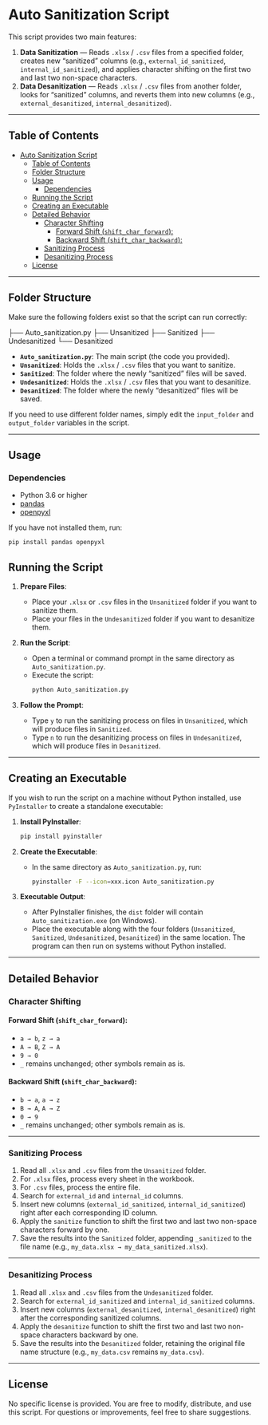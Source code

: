 # Auto Sanitization Script

This script provides two main features:
1. **Data Sanitization** — Reads `.xlsx` / `.csv` files from a specified folder, creates new “sanitized” columns (e.g., `external_id_sanitized`, `internal_id_sanitized`), and applies character shifting on the first two and last two non-space characters.
2. **Data Desanitization** — Reads `.xlsx` / `.csv` files from another folder, looks for “sanitized” columns, and reverts them into new columns (e.g., `external_desanitized`, `internal_desanitized`).

---

## Table of Contents

- [Auto Sanitization Script](#auto-sanitization-script)
  - [Table of Contents](#table-of-contents)
  - [Folder Structure](#folder-structure)
  - [Usage](#usage)
    - [Dependencies](#dependencies)
  - [Running the Script](#running-the-script)
  - [Creating an Executable](#creating-an-executable)
  - [Detailed Behavior](#detailed-behavior)
    - [Character Shifting](#character-shifting)
      - [Forward Shift (`shift_char_forward`):](#forward-shift-shift_char_forward)
      - [Backward Shift (`shift_char_backward`):](#backward-shift-shift_char_backward)
    - [Sanitizing Process](#sanitizing-process)
    - [Desanitizing Process](#desanitizing-process)
  - [License](#license)

---

## Folder Structure

Make sure the following folders exist so that the script can run correctly:

├── Auto_sanitization.py ├── Unsanitized ├── Sanitized ├── Undesanitized └── Desanitized


- **`Auto_sanitization.py`**: The main script (the code you provided).
- **`Unsanitized`**: Holds the `.xlsx` / `.csv` files that you want to sanitize.
- **`Sanitized`**: The folder where the newly “sanitized” files will be saved.
- **`Undesanitized`**: Holds the `.xlsx` / `.csv` files that you want to desanitize.
- **`Desanitized`**: The folder where the newly “desanitized” files will be saved.

If you need to use different folder names, simply edit the `input_folder` and `output_folder` variables in the script.

---

## Usage

### Dependencies

- Python 3.6 or higher  
- [pandas](https://pandas.pydata.org/)  
- [openpyxl](https://openpyxl.readthedocs.io/en/stable/)

If you have not installed them, run:

```bash
pip install pandas openpyxl

```
## Running the Script

1. **Prepare Files**:
   - Place your `.xlsx` or `.csv` files in the `Unsanitized` folder if you want to sanitize them.
   - Place your files in the `Undesanitized` folder if you want to desanitize them.

2. **Run the Script**:
   - Open a terminal or command prompt in the same directory as `Auto_sanitization.py`.
   - Execute the script:
     ```bash
     python Auto_sanitization.py
     ```

3. **Follow the Prompt**:
   - Type `y` to run the sanitizing process on files in `Unsanitized`, which will produce files in `Sanitized`.
   - Type `n` to run the desanitizing process on files in `Undesanitized`, which will produce files in `Desanitized`.

---

## Creating an Executable

If you wish to run the script on a machine without Python installed, use `PyInstaller` to create a standalone executable:

1. **Install PyInstaller**:
   ```bash
   pip install pyinstaller
   ```

2. **Create the Executable**:
   - In the same directory as `Auto_sanitization.py`, run:
     ```bash
     pyinstaller -F --icon=xxx.icon Auto_sanitization.py
     ```

3. **Executable Output**:
   - After PyInstaller finishes, the `dist` folder will contain `Auto_sanitization.exe` (on Windows).
   - Place the executable along with the four folders (`Unsanitized`, `Sanitized`, `Undesanitized`, `Desanitized`) in the same location. The program can then run on systems without Python installed.

---

## Detailed Behavior

### Character Shifting

#### Forward Shift (`shift_char_forward`):
- `a → b`, `z → a`
- `A → B`, `Z → A`
- `9 → 0`
- `_` remains unchanged; other symbols remain as is.

#### Backward Shift (`shift_char_backward`):
- `b → a`, `a → z`
- `B → A`, `A → Z`
- `0 → 9`
- `_` remains unchanged; other symbols remain as is.

---

### Sanitizing Process

1. Read all `.xlsx` and `.csv` files from the `Unsanitized` folder.
2. For `.xlsx` files, process every sheet in the workbook.
3. For `.csv` files, process the entire file.
4. Search for `external_id` and `internal_id` columns.
5. Insert new columns (`external_id_sanitized`, `internal_id_sanitized`) right after each corresponding ID column.
6. Apply the `sanitize` function to shift the first two and last two non-space characters forward by one.
7. Save the results into the `Sanitized` folder, appending `_sanitized` to the file name (e.g., `my_data.xlsx → my_data_sanitized.xlsx`).

---

### Desanitizing Process

1. Read all `.xlsx` and `.csv` files from the `Undesanitized` folder.
2. Search for `external_id_sanitized` and `internal_id_sanitized` columns.
3. Insert new columns (`external_desanitized`, `internal_desanitized`) right after the corresponding sanitized columns.
4. Apply the `desanitize` function to shift the first two and last two non-space characters backward by one.
5. Save the results into the `Desanitized` folder, retaining the original file name structure (e.g., `my_data.csv` remains `my_data.csv`).

---

## License

No specific license is provided. You are free to modify, distribute, and use this script. For questions or improvements, feel free to share suggestions.
